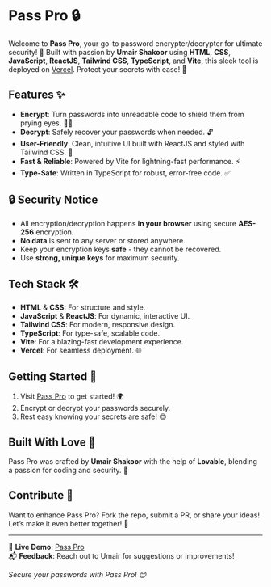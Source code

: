 # Pass Pro 🔒

Welcome to **Pass Pro**, your go-to password encrypter/decrypter for ultimate security! 🚀 Built with passion by **Umair Shakoor** using **HTML**, **CSS**, **JavaScript**, **ReactJS**, **Tailwind CSS**, **TypeScript**, and **Vite**, this sleek tool is deployed on [Vercel](https://passpro-gamma.vercel.app/). Protect your secrets with ease! 🔐

## Features ✨
- **Encrypt**: Turn passwords into unreadable code to shield them from prying eyes. 🕵️‍♂️
- **Decrypt**: Safely recover your passwords when needed. 🔓
- **User-Friendly**: Clean, intuitive UI built with ReactJS and styled with Tailwind CSS. 🎨
- **Fast & Reliable**: Powered by Vite for lightning-fast performance. ⚡
- **Type-Safe**: Written in TypeScript for robust, error-free code. ✅

## 🔒 Security Notice
- All encryption/decryption happens **in your browser** using secure **AES-256** encryption.
- **No data** is sent to any server or stored anywhere.
- Keep your encryption keys **safe** - they cannot be recovered.
- Use **strong, unique keys** for maximum security.

## Tech Stack 🛠️
- **HTML** & **CSS**: For structure and style.
- **JavaScript** & **ReactJS**: For dynamic, interactive UI.
- **Tailwind CSS**: For modern, responsive design.
- **TypeScript**: For type-safe, scalable code.
- **Vite**: For a blazing-fast development experience.
- **Vercel**: For seamless deployment. 🌐

## Getting Started 🚀
1. Visit [Pass Pro](https://passpro-gamma.vercel.app/) to get started! 🌍
2. Encrypt or decrypt your passwords securely.
3. Rest easy knowing your secrets are safe! 😎

## Built With Love 💖
Pass Pro was crafted by **Umair Shakoor** with the help of **Lovable**, blending a passion for coding and security. 🙌

## Contribute 🤝
Want to enhance Pass Pro? Fork the repo, submit a PR, or share your ideas! Let’s make it even better together! 🌟

---

🔗 **Live Demo**: [Pass Pro](https://passpro-gamma.vercel.app/)  
📬 **Feedback**: Reach out to Umair for suggestions or improvements!  

*Secure your passwords with Pass Pro! 😊*
